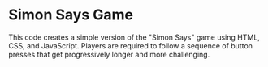 # Simon Says Game

This code creates a simple version of the "Simon Says" game using HTML, CSS, and JavaScript. Players are required to follow a sequence of button presses that get progressively longer and more challenging.
